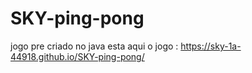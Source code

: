 # SKY-ping-pong
jogo pre criado no java
esta aqui o jogo :
https://sky-1a-44918.github.io/SKY-ping-pong/
